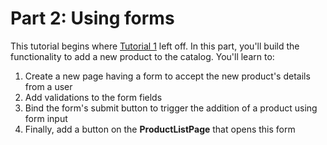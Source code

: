 # Part 2: Using forms

This tutorial begins where [Tutorial 1](https://docs.google.com/document/d/1MF52io4nymFJoeAoKQnOlovHMtwh5qbk0kRb9rNU1fI/edit#heading=h.rc9ynztdksa4) left off.  In this part, you'll build the functionality to add a new product to the catalog. You'll learn to:

1. Create a new page having a form to accept the new product's details from a user
2. Add validations to the form fields
3. Bind the form's submit button to trigger the addition of a product using form input 
4. Finally, add a button on the **ProductListPage** that opens this form 

